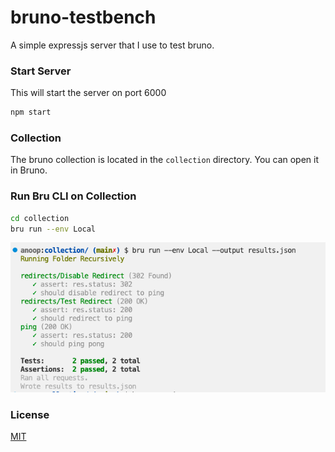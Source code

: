 # bruno-testbench

A simple expressjs server that I use to test bruno.

### Start Server
This will start the server on port 6000
```bash
npm start
```

### Collection
The bruno collection is located in the `collection` directory.
You can open it in Bruno.

### Run Bru CLI on Collection
```bash
cd collection
bru run --env Local
```

![cli demo](demo/cli-demo.png)

### License
[MIT](LICENSE)